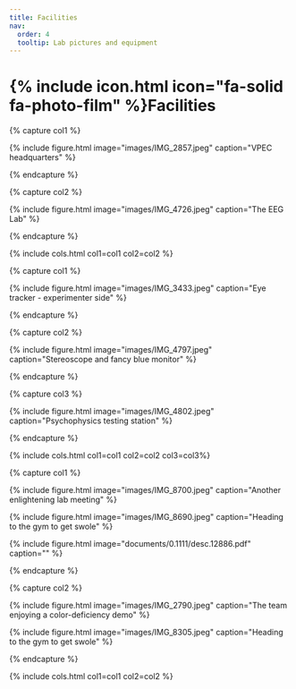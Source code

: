 ```yaml
---
title: Facilities
nav:
  order: 4
  tooltip: Lab pictures and equipment
---
```


# {% include icon.html icon="fa-solid fa-photo-film" %}Facilities

{% capture col1 %}

{%
  include figure.html
  image="images/IMG_2857.jpeg"
  caption="VPEC headquarters"
%}

{% endcapture %}

{% capture col2 %}

{%
  include figure.html
  image="images/IMG_4726.jpeg"
  caption="The EEG Lab"
%}

{% endcapture %}

{% include cols.html col1=col1 col2=col2 %}


{% capture col1 %}

{%
  include figure.html
  image="images/IMG_3433.jpeg"
  caption="Eye tracker - experimenter side"
%}

{% endcapture %}

{% capture col2 %}

{%
  include figure.html
  image="images/IMG_4797.jpeg"
  caption="Stereoscope and fancy blue monitor"
%}

{% endcapture %}

{% capture col3 %}

{%
  include figure.html
  image="images/IMG_4802.jpeg"
  caption="Psychophysics testing station"
%}

{% endcapture %}

{% include cols.html col1=col1 col2=col2 col3=col3%}


{% capture col1 %}

{%
  include figure.html
  image="images/IMG_8700.jpeg"
  caption="Another enlightening lab meeting"
%}

{%
  include figure.html
  image="images/IMG_8690.jpeg"
  caption="Heading to the gym to get swole"
%}

{%
  include figure.html
  image="documents/0.1111/desc.12886.pdf"
  caption=""
%}

{% endcapture %}

{% capture col2 %}

{%
  include figure.html
  image="images/IMG_2790.jpeg"
  caption="The team enjoying a color-deficiency demo"
%}

{%
  include figure.html
  image="images/IMG_8305.jpeg"
  caption="Heading to the gym to get swole"
%}

{% endcapture %}

{% include cols.html col1=col1 col2=col2 %}
